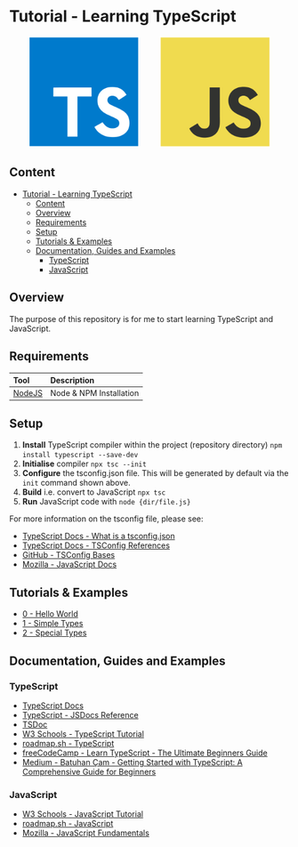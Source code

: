 # Tutorial - Learning TypeScript

<p align="center">
    <img src="https://github.com/devicons/devicon/blob/master/icons/typescript/typescript-original.svg" width="200" height="200">
    &nbsp;&nbsp;&nbsp;&nbsp;&nbsp;&nbsp;&nbsp;
    <img src="https://github.com/devicons/devicon/blob/master/icons/javascript/javascript-original.svg" width="200" height="200">
</p>

## Content

- [Tutorial - Learning TypeScript](#tutorial---learning-typescript)
  - [Content](#content)
  - [Overview](#overview)
  - [Requirements](#requirements)
  - [Setup](#setup)
  - [Tutorials \& Examples](#tutorials--examples)
  - [Documentation, Guides and Examples](#documentation-guides-and-examples)
    - [TypeScript](#typescript)
    - [JavaScript](#javascript)

## Overview

The purpose of this repository is for me to start learning TypeScript and 
JavaScript.

## Requirements

| Tool                                     | Description             |
| :--------------------------------------- | :---------------------- |
| [NodeJS](https://nodejs.org/en/download) | Node & NPM Installation |

## Setup

1) **Install** TypeScript compiler within the project (repository directory) ```npm install typescript --save-dev```
2) **Initialise** compiler ```npx tsc --init```
3) **Configure** the tsconfig.json file. This will be generated by default via the ```init``` command shown above.
4) **Build** i.e. convert to JavaScript ```npx tsc```
5) **Run** JavaScript code with ```node {dir/file.js}```

For more information on the tsconfig file, please see:

* [TypeScript Docs - What is a tsconfig.json](https://www.typescriptlang.org/docs/handbook/tsconfig-json.html)
* [TypeScript Docs - TSConfig References](https://www.typescriptlang.org/tsconfig/)
* [GitHub - TSConfig Bases](https://github.com/tsconfig/bases)
* [Mozilla - JavaScript Docs](https://developer.mozilla.org/en-US/docs/Web/JavaScript)

## Tutorials & Examples

* [0 - Hello World](./src/0_hello_world/hello_world.ts)
* [1 - Simple Types](./src/1_simple_types/simple_types.ts)
* [2 - Special Types](./src/2_special_types/special_types.ts)

## Documentation, Guides and Examples

### TypeScript

* [TypeScript Docs](https://www.typescriptlang.org/docs/)
* [TypeScript - JSDocs Reference](https://www.typescriptlang.org/docs/handbook/jsdoc-supported-types.html)
* [TSDoc](https://tsdoc.org/)
* [W3 Schools - TypeScript Tutorial](https://www.w3schools.com/typescript/index.php)
* [roadmap.sh - TypeScript](https://roadmap.sh/typescript)
* [freeCodeCamp - Learn TypeScript - The Ultimate Beginners Guide](https://www.freecodecamp.org/news/learn-typescript-beginners-guide/)
* [Medium - Batuhan Çam - Getting Started with TypeScript: A Comprehensive Guide for Beginners](https://medium.com/@bthncm/getting-started-with-typescript-a-comprehensive-guide-for-beginners-7a4969b6679c)

### JavaScript

* [W3 Schools - JavaScript Tutorial](https://www.w3schools.com/js/default.asp)
* [roadmap.sh - JavaScript](https://roadmap.sh/javascript)
* [Mozilla - JavaScript Fundamentals](https://developer.mozilla.org/en-US/curriculum/core/javascript-fundamentals/)
  